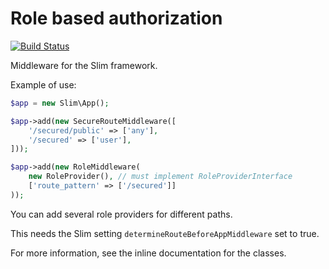 # Role based authorization

[![Build Status](https://api.travis-ci.org/tkhamez/slim-role-auth.svg?branch=master)](https://travis-ci.org/tkhamez/slim-role-auth)

Middleware for the Slim framework.

Example of use:
```php
$app = new Slim\App();

$app->add(new SecureRouteMiddleware([
    '/secured/public' => ['any'],
    '/secured' => ['user'],
]));

$app->add(new RoleMiddleware(
    new RoleProvider(), // must implement RoleProviderInterface
    ['route_pattern' => ['/secured']]
));
```
You can add several role providers for different paths.

This needs the Slim setting `determineRouteBeforeAppMiddleware` set to true.

For more information, see the inline documentation for the classes.
